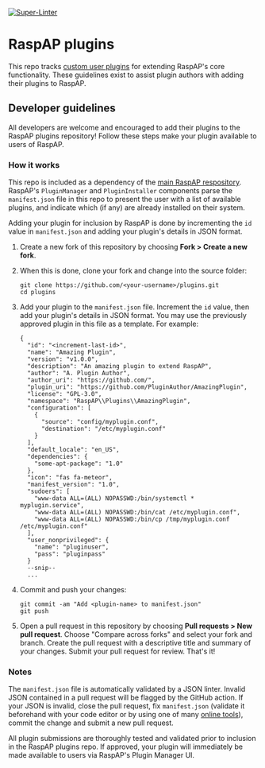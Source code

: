 [![Super-Linter](https://github.com/RaspAP/plugins/actions/workflows/linter.yml/badge.svg)](https://github.com/marketplace/actions/super-linter)

# RaspAP plugins
This repo tracks [custom user plugins](https://docs.raspap.com/custom-plugins/) for extending RaspAP's core functionality. These guidelines exist to assist plugin authors with adding their plugins to RaspAP.

## Developer guidelines
All developers are welcome and encouraged to add their plugins to the RaspAP plugins repository! Follow these steps make your plugin available to users of RaspAP.

### How it works
This repo is included as a dependency of the [main RaspAP respository](https://github.com/RaspAP/raspap-webgui). RaspAP's `PluginManager` and `PluginInstaller` components parse the `manifest.json` file in this repo to present the user with a list of available plugins, and indicate which (if any) are already installed on their system.

Adding your plugin for inclusion by RaspAP is done by incrementing the `id` value in `manifest.json` and adding your plugin's details in JSON format.

1. Create a new fork of this repository by choosing **Fork > Create a new fork**.
2. When this is done, clone your fork and change into the source folder:
   ```
   git clone https://github.com/<your-username>/plugins.git
   cd plugins
   ```
3. Add your plugin to the `manifest.json` file. Increment the `id` value, then add your plugin's details in JSON format. You may use the previously approved plugin in this file as a template. For example:
   
   ```
   {
     "id": "<increment-last-id>",
     "name": "Amazing Plugin",
     "version": "v1.0.0",
     "description": "An amazing plugin to extend RaspAP",
     "author": "A. Plugin Author",
     "author_uri": "https://github.com/",
     "plugin_uri": "https://github.com/PluginAuthor/AmazingPlugin",
     "license": "GPL-3.0",
     "namespace": "RaspAP\\Plugins\\AmazingPlugin",
     "configuration": [
       {
         "source": "config/myplugin.conf",
         "destination": "/etc/myplugin.conf"
       }
     ],
     "default_locale": "en_US",
     "dependencies": {
       "some-apt-package": "1.0"
     },
     "icon": "fas fa-meteor",
     "manifest_version": "1.0",
     "sudoers": [
       "www-data ALL=(ALL) NOPASSWD:/bin/systemctl * myplugin.service",
       "www-data ALL=(ALL) NOPASSWD:/bin/cat /etc/myplugin.conf",
       "www-data ALL=(ALL) NOPASSWD:/bin/cp /tmp/myplugin.conf /etc/myplugin.conf"
     ],
     "user_nonprivileged": {
       "name": "pluginuser",
       "pass": "pluginpass"
     }
     --snip--
     ...
   ```
   
4. Commit and push your changes:
   ```
   git commit -am "Add <plugin-name> to manifest.json"
   git push
   ```
5. Open a pull request in this repository by choosing **Pull requests > New pull request**. Choose "Compare across forks" and select your fork and branch. Create the pull request with a descriptive title and summary of your changes. Submit your pull request for review. That's it!

### Notes
The `manifest.json` file is automatically validated by a JSON linter. Invalid JSON contained in a pull request will be flagged by the GitHub action. If your JSON is invalid, close the pull request, fix `manifest.json` (validate it beforehand with your code editor or by using one of many [online tools](https://jsonlint.com/)), commit the change and submit a new pull request.

All plugin submissions are thoroughly tested and validated prior to inclusion in the RaspAP plugins repo. If approved, your plugin will immediately be made available to users via RaspAP's Plugin Manager UI.
